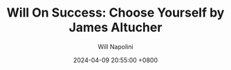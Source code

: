 ---
title: "Will On Success: Choose Yourself by James Altucher"
author: Will Napolini
date: 2024-04-09 20:55:00 +0800
categories: [Mindset, Book-summaries]
tags:
  [
    choose-yourself,
    james-altucher,
    self-help,
    personal-development,
    entrepreneurship,
    career-change,
    finding-purpose,
    creative-thinking,
    success-mindset,
    personal-branding,
    financial-freedom,
    risk-taking,
    adaptability,
    self-reliance,
    career-advice
  ]
image: https://pbs.twimg.com/media/GO1j6qZX0AE_72c?format=jpg&name=large
alt: "Will On Success: Choose Yourself by James Altucher"
fallback:
  - 
  # Replace with the URL of your backup image
  -
  # Replace with the URL of your backup image
---